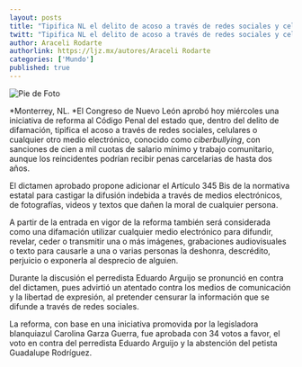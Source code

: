 ```yaml
---
layout: posts
title: "Tipifica NL el delito de acoso a través de redes sociales y celulares"
twitt: "Tipifica NL el delito de acoso a través de redes sociales y celulares"
author: Araceli Rodarte
authorlink: https://ljz.mx/autores/Araceli Rodarte
categories: ['Mundo']
published: true
---
```

![Pie de Foto](http://i.imgur.com/E5s9vYPm.jpg)

*Monterrey, NL. *El Congreso de Nuevo León aprobó hoy miércoles una
iniciativa de reforma al Código Penal del estado que, dentro del delito de
difamación, tipifica el acoso a través de redes sociales, celulares o
cualquier otro medio electrónico, conocido como *ciberbullying*, con
sanciones de cien a mil cuotas de salario mínimo y trabajo comunitario,
aunque los reincidentes podrían recibir penas carcelarias de hasta dos años.

El dictamen aprobado propone adicionar el Artículo 345 Bis de la normativa
estatal para castigar la difusión indebida a través de medios electrónicos,
de fotografías, videos y textos que dañen la moral de cualquier persona.

A partir de la entrada en vigor de la reforma también será considerada como
una difamación utilizar cualquier medio electrónico para difundir, revelar,
ceder o transmitir una o más imágenes, grabaciones audiovisuales o texto
para causarle a una o varias personas la deshonra, descrédito, perjuicio o
exponerla al desprecio de alguien.

Durante la discusión el perredista Eduardo Arguijo se pronunció en contra
del dictamen, pues advirtió un atentado contra los medios de comunicación y
la libertad de expresión, al pretender censurar la información que se
difunde a través de redes sociales.

La reforma, con base en una iniciativa promovida por la legisladora
blanquiazul Carolina Garza Guerra, fue aprobada con 34 votos a favor, el
voto en contra del perredista Eduardo Arguijo y la abstención del petista
Guadalupe Rodríguez.

